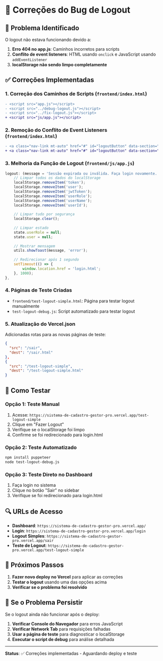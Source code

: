# 🔧 Correções do Bug de Logout

## 🐛 Problema Identificado
O logout não estava funcionando devido a:
1. **Erro 404 no app.js**: Caminhos incorretos para scripts
2. **Conflito de event listeners**: HTML usando `onclick` e JavaScript usando `addEventListener`
3. **localStorage não sendo limpo completamente**

## ✅ Correções Implementadas

### 1. **Correção dos Caminhos de Scripts** (`frontend/index.html`)
```diff
- <script src="app.js"></script>
- <script src="../debug-logout.js"></script>
- <script src="../fix-logout.js"></script>
+ <script src="js/app.js"></script>
```

### 2. **Remoção do Conflito de Event Listeners** (`frontend/index.html`)
```diff
- <a class="nav-link mt-auto" href="#" id="logoutButton" data-section="logoutSection" onclick="performLogout()">
+ <a class="nav-link mt-auto" href="#" id="logoutButton" data-section="logoutSection">
```

### 3. **Melhoria da Função de Logout** (`frontend/js/app.js`)
```javascript
logout: (message = 'Sessão expirada ou inválida. Faça login novamente.') => {
    // Limpar todos os dados do localStorage
    localStorage.removeItem('token');
    localStorage.removeItem('user');
    localStorage.removeItem('jwtToken');
    localStorage.removeItem('userRole');
    localStorage.removeItem('userName');
    localStorage.removeItem('userId');
    
    // Limpar tudo por segurança
    localStorage.clear();
    
    // Limpar estado
    state.userRole = null;
    state.user = null;
    
    // Mostrar mensagem
    utils.showToast(message, 'error');
    
    // Redirecionar após 1 segundo
    setTimeout(() => {
        window.location.href = 'login.html';
    }, 1000);
},
```

### 4. **Páginas de Teste Criadas**
- `frontend/test-logout-simple.html`: Página para testar logout manualmente
- `test-logout-debug.js`: Script automatizado para testar logout

### 5. **Atualização do Vercel.json**
Adicionadas rotas para as novas páginas de teste:
```json
{
  "src": "/sair",
  "dest": "/sair.html"
},
{
  "src": "/test-logout-simple",
  "dest": "/test-logout-simple.html"
}
```

## 🧪 Como Testar

### Opção 1: Teste Manual
1. Acesse: `https://sistema-de-cadastro-gestor-pro.vercel.app/test-logout-simple`
2. Clique em "Fazer Logout"
3. Verifique se o localStorage foi limpo
4. Confirme se foi redirecionado para login.html

### Opção 2: Teste Automatizado
```bash
npm install puppeteer
node test-logout-debug.js
```

### Opção 3: Teste Direto no Dashboard
1. Faça login no sistema
2. Clique no botão "Sair" no sidebar
3. Verifique se foi redirecionado para login.html

## 🔍 URLs de Acesso

- **Dashboard**: `https://sistema-de-cadastro-gestor-pro.vercel.app/`
- **Login**: `https://sistema-de-cadastro-gestor-pro.vercel.app/login`
- **Logout Simples**: `https://sistema-de-cadastro-gestor-pro.vercel.app/sair`
- **Teste de Logout**: `https://sistema-de-cadastro-gestor-pro.vercel.app/test-logout-simple`

## 📝 Próximos Passos

1. **Fazer novo deploy no Vercel** para aplicar as correções
2. **Testar o logout** usando uma das opções acima
3. **Verificar se o problema foi resolvido**

## 🚨 Se o Problema Persistir

Se o logout ainda não funcionar após o deploy:

1. **Verificar Console do Navegador** para erros JavaScript
2. **Verificar Network Tab** para requisições falhadas
3. **Usar a página de teste** para diagnosticar o localStorage
4. **Executar o script de debug** para análise detalhada

---

**Status**: ✅ Correções implementadas - Aguardando deploy e teste 